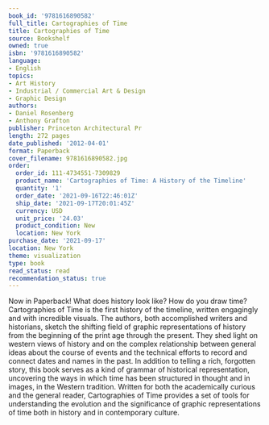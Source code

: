```yaml
---
book_id: '9781616890582'
full_title: Cartographies of Time
title: Cartographies of Time
source: Bookshelf
owned: true
isbn: '9781616890582'
language:
- English
topics:
- Art History
- Industrial / Commercial Art & Design
- Graphic Design
authors:
- Daniel Rosenberg
- Anthony Grafton
publisher: Princeton Architectural Pr
length: 272 pages
date_published: '2012-04-01'
format: Paperback
cover_filename: 9781616890582.jpg
order:
  order_id: 111-4734551-7309829
  product_name: 'Cartographies of Time: A History of the Timeline'
  quantity: '1'
  order_date: '2021-09-16T22:46:01Z'
  ship_date: '2021-09-17T20:01:45Z'
  currency: USD
  unit_price: '24.03'
  product_condition: New
  location: New York
purchase_date: '2021-09-17'
location: New York
theme: visualization
type: book
read_status: read
recommendation_status: true
---
```

Now in Paperback! What does history look like? How do you draw time? Cartographies of Time is the first history of the timeline, written engagingly and with incredible visuals. The authors, both accomplished writers and historians, sketch the shifting field of graphic representations of history from the beginning of the print age through the present. They shed light on western views of history and on the complex relationship between general ideas about the course of events and the technical efforts to record and connect dates and names in the past. In addition to telling a rich, forgotten story, this book serves as a kind of grammar of historical representation, uncovering the ways in which time has been structured in thought and in images, in the Western tradition. Written for both the academically curious and the general reader, Cartographies of Time provides a set of tools for understanding the evolution and the significance of graphic representations of time both in history and in contemporary culture.

